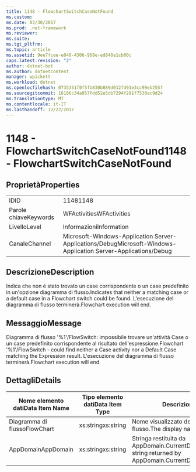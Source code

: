 ```yaml
---
title: 1148 - FlowchartSwitchCaseNotFound
ms.custom: 
ms.date: 03/30/2017
ms.prod: .net-framework
ms.reviewer: 
ms.suite: 
ms.tgt_pltfrm: 
ms.topic: article
ms.assetid: 9ee7fcee-e040-4306-968e-ed840a1cb00c
caps.latest.revision: "2"
author: dotnet-bot
ms.author: dotnetcontent
manager: wpickett
ms.workload: dotnet
ms.openlocfilehash: 0735351f0f5fb830b889d012fd91e3cc99eb255f
ms.sourcegitcommit: 16186c34a957fdd52e5db7294f291f7530ac9d24
ms.translationtype: MT
ms.contentlocale: it-IT
ms.lasthandoff: 12/22/2017
---
```

# <a name="1148---flowchartswitchcasenotfound"></a><span data-ttu-id="74d11-102">1148 - FlowchartSwitchCaseNotFound</span><span class="sxs-lookup"><span data-stu-id="74d11-102">1148 - FlowchartSwitchCaseNotFound</span></span>
## <a name="properties"></a><span data-ttu-id="74d11-103">Proprietà</span><span class="sxs-lookup"><span data-stu-id="74d11-103">Properties</span></span>  
  
|||  
|-|-|  
|<span data-ttu-id="74d11-104">ID</span><span class="sxs-lookup"><span data-stu-id="74d11-104">ID</span></span>|<span data-ttu-id="74d11-105">1148</span><span class="sxs-lookup"><span data-stu-id="74d11-105">1148</span></span>|  
|<span data-ttu-id="74d11-106">Parole chiave</span><span class="sxs-lookup"><span data-stu-id="74d11-106">Keywords</span></span>|<span data-ttu-id="74d11-107">WFActivities</span><span class="sxs-lookup"><span data-stu-id="74d11-107">WFActivities</span></span>|  
|<span data-ttu-id="74d11-108">Livello</span><span class="sxs-lookup"><span data-stu-id="74d11-108">Level</span></span>|<span data-ttu-id="74d11-109">Informazioni</span><span class="sxs-lookup"><span data-stu-id="74d11-109">Information</span></span>|  
|<span data-ttu-id="74d11-110">Canale</span><span class="sxs-lookup"><span data-stu-id="74d11-110">Channel</span></span>|<span data-ttu-id="74d11-111">Microsoft-Windows-Application Server-Applications/Debug</span><span class="sxs-lookup"><span data-stu-id="74d11-111">Microsoft-Windows-Application Server-Applications/Debug</span></span>|  
  
## <a name="description"></a><span data-ttu-id="74d11-112">Descrizione</span><span class="sxs-lookup"><span data-stu-id="74d11-112">Description</span></span>  
 <span data-ttu-id="74d11-113">Indica che non è stato trovato un case corrispondente o un case predefinito in un'opzione diagramma di flusso.</span><span class="sxs-lookup"><span data-stu-id="74d11-113">Indicates that neither a matching case or a default case in a Flowchart switch could be found.</span></span> <span data-ttu-id="74d11-114">L'esecuzione del diagramma di flusso terminerà.</span><span class="sxs-lookup"><span data-stu-id="74d11-114">Flowchart execution will end.</span></span>  
  
## <a name="message"></a><span data-ttu-id="74d11-115">Messaggio</span><span class="sxs-lookup"><span data-stu-id="74d11-115">Message</span></span>  
 <span data-ttu-id="74d11-116">Diagramma di flusso '%1'/FlowSwitch: impossibile trovare un'attività Case o un case predefinito corrispondente al risultato dell'espressione.</span><span class="sxs-lookup"><span data-stu-id="74d11-116">Flowchart '%1'/FlowSwitch - could find neither a Case activity nor a Default Case matching the Expression result.</span></span> <span data-ttu-id="74d11-117">L'esecuzione del diagramma di flusso terminerà.</span><span class="sxs-lookup"><span data-stu-id="74d11-117">Flowchart execution will end.</span></span>  
  
## <a name="details"></a><span data-ttu-id="74d11-118">Dettagli</span><span class="sxs-lookup"><span data-stu-id="74d11-118">Details</span></span>  
  
|<span data-ttu-id="74d11-119">Nome elemento dati</span><span class="sxs-lookup"><span data-stu-id="74d11-119">Data Item Name</span></span>|<span data-ttu-id="74d11-120">Tipo elemento dati</span><span class="sxs-lookup"><span data-stu-id="74d11-120">Data Item Type</span></span>|<span data-ttu-id="74d11-121">Descrizione</span><span class="sxs-lookup"><span data-stu-id="74d11-121">Description</span></span>|  
|--------------------|--------------------|-----------------|  
|<span data-ttu-id="74d11-122">Diagramma di flusso</span><span class="sxs-lookup"><span data-stu-id="74d11-122">FlowChart</span></span>|<span data-ttu-id="74d11-123">xs:string</span><span class="sxs-lookup"><span data-stu-id="74d11-123">xs:string</span></span>|<span data-ttu-id="74d11-124">Nome visualizzato del diagramma di flusso.</span><span class="sxs-lookup"><span data-stu-id="74d11-124">The display name of the FlowChart.</span></span>|  
|<span data-ttu-id="74d11-125">AppDomain</span><span class="sxs-lookup"><span data-stu-id="74d11-125">AppDomain</span></span>|<span data-ttu-id="74d11-126">xs:string</span><span class="sxs-lookup"><span data-stu-id="74d11-126">xs:string</span></span>|<span data-ttu-id="74d11-127">Stringa restituita da AppDomain.CurrentDomain.FriendlyName.</span><span class="sxs-lookup"><span data-stu-id="74d11-127">The string returned by AppDomain.CurrentDomain.FriendlyName.</span></span>|
